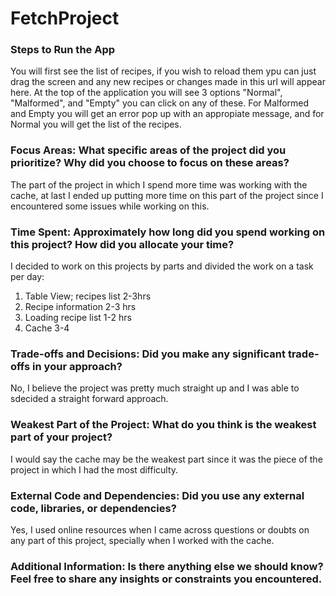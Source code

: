 # FetchProject
### Steps to Run the App

You will first see the list of recipes, if you wish to reload them ypu can just drag the screen and any new recipes or changes made in this url will appear here. At the top of the application you will see 3 options "Normal", "Malformed", and "Empty" you can click on any of these. For Malformed and Empty you will get an error pop up with an appropiate message, and for Normal you will get the list of the recipes.

### Focus Areas: What specific areas of the project did you prioritize? Why did you choose to focus on these areas?

The part of the project in which I spend more time was working with the cache, at last I ended up putting more time on this part of the project since I encountered some issues while working on this.

### Time Spent: Approximately how long did you spend working on this project? How did you allocate your time?

I decided to work on this projects by parts and divided the work on a task per day:
1. Table View; recipes list 2-3hrs
2. Recipe information 2-3 hrs
3. Loading recipe list 1-2 hrs
4. Cache 3-4

### Trade-offs and Decisions: Did you make any significant trade-offs in your approach?

No, I believe the project was pretty much straight up and I was able to sdecided a straight forward approach.

### Weakest Part of the Project: What do you think is the weakest part of your project?

I would say the cache may be the weakest part since it was the piece of the project in which I had the most difficulty.

### External Code and Dependencies: Did you use any external code, libraries, or dependencies?

Yes, I used online resources when I came across questions or doubts on any part of this project, specially when I worked with the cache.

### Additional Information: Is there anything else we should know? Feel free to share any insights or constraints you encountered.
